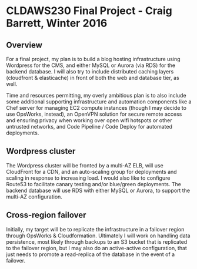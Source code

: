 # CLDAWS230 Final Project - Craig Barrett, Winter 2016

## Overview

For a final project, my plan is to build a blog hosting infrastructure using Wordpress for the CMS, and either MySQL or
Aurora (via RDS) for the backend database. I will also try to include distributed caching layers (cloudfront &
elasticache) in front of both the web and database tier, as well.

Time and resources permitting, my overly ambitious plan is to also include some additional supporting infrastructure
and automation components like a Chef server for managing EC2 compute instances (though I may decide to use OpsWorks,
instead), an OpenVPN solution for secure remote access and ensuring privacy when working over open wifi hotspots or
other untrusted networks, and Code Pipeline / Code Deploy for automated deployments.

## Wordpress cluster

The Wordpress cluster will be fronted by a multi-AZ ELB, will use CloudFront for a CDN, and an auto-scaling group for
deployments and scaling in response to increasing load. I would also like to configure Route53 to facilitate canary
testing and/or blue/green deployments. The backend database will use RDS with either MySQL or Aurora, to support the
multi-AZ configuration.

## Cross-region failover

Initially, my target will be to replicate the infrastructure in a failover region through OpsWorks & Cloudformation.
Ultimately I will work on handling data persistence, most likely through backups to an S3 bucket that is replicated to
the failover region, but I may also do an active-active configuration, that just needs to promote a read-replica of the
database in the event of a failover.
